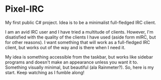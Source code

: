 # Pixel-IRC
My first public C# project. Idea is to be a minimalist full-fledged IRC client.

I am an avid IRC user and I have tried a multitude of clients. However, I'm disatisfied with the quality of the clients I have used (aside form mIRC, but for other reasons). I want something that will work as a full-fledged IRC client, but works out of the way and is there when I need it.

My idea is something accessible from the taskbar, but works like sidebar programs and doesn't make an appearance unless you want it to. Something visually minimal, but beautiful (ala Rainmeter?). So, here is my start. Keep watching as I fumble along!
